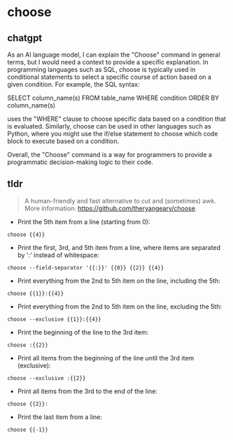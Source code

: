 # choose 
## chatgpt 
As an AI language model, I can explain the "Choose" command in general terms, but I would need a context to provide a specific explanation. In programming languages such as SQL, choose is typically used in conditional statements to select a specific course of action based on a given condition. For example, the SQL syntax:

SELECT column_name(s)
FROM table_name
WHERE condition
ORDER BY column_name(s)

uses the "WHERE" clause to choose specific data based on a condition that is evaluated. Similarly, choose can be used in other languages such as Python, where you might use the if/else statement to choose which code block to execute based on a condition.

Overall, the "Choose" command is a way for programmers to provide a programmatic decision-making logic to their code. 

## tldr 
 
> A human-friendly and fast alternative to cut and (sometimes) awk.
> More information: <https://github.com/theryangeary/choose>.

- Print the 5th item from a line (starting from 0):

`choose {{4}}`

- Print the first, 3rd, and 5th item from a line, where items are separated by ':' instead of whitespace:

`choose --field-separator '{{:}}' {{0}} {{2}} {{4}}`

- Print everything from the 2nd to 5th item on the line, including the 5th:

`choose {{1}}:{{4}}`

- Print everything from the 2nd to 5th item on the line, excluding the 5th:

`choose --exclusive {{1}}:{{4}}`

- Print the beginning of the line to the 3rd item:

`choose :{{2}}`

- Print all items from the beginning of the line until the 3rd item (exclusive):

`choose --exclusive :{{2}}`

- Print all items from the 3rd to the end of the line:

`choose {{2}}:`

- Print the last item from a line:

`choose {{-1}}`
